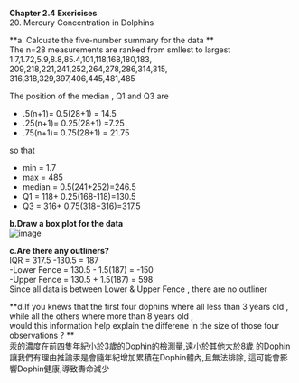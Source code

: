 **Chapter 2.4 Exericises**  
20. Mercury Concentration in Dolphins

**a. Calcuate the five-number summary for the data **   
The n=28 measurements are ranked from smllest to largest   
1.7,1.72,5.9,8.8,85.4,101,118,168,180,183,  
209,218,221,241,252,264,278,286,314,315,  
316,318,329,397,406,445,481,485  

The position of the median , Q1 and Q3 are  
- .5(n+1)= 0.5(28+1) = 14.5  
- .25(n+1)= 0.25(28+1) =7.25  
- .75(n+1)= 0.75(28+1) = 21.75  

so that
- min = 1.7
- max = 485
- median = 0.5(241+252)=246.5
- Q1 = 118+ 0.25(168-118)=130.5
- Q3 = 316+ 0.75(318−316)=317.5

**b.Draw a box plot for the data**  
![image](https://github.com/user-attachments/assets/bbaf9a8f-38fe-4ccc-bfa6-b15fc707f15f)



**c.Are there any outliners?**   
IQR = 317.5 -130.5 = 187  
-Lower Fence = 130.5 - 1.5(187) = -150  
-Upper Fence = 130.5 + 1.5(187) = 598  
Since all data is between Lower & Upper Fence , there are no outliner  

**d.If you knews that the first four dophins where all less than 3 years old ,  
    while all the others where more than 8 years old ,  
    would this information help explain the differene in the size of those four observations ? **  
汞的濃度在前四隻年紀小於3歲的Dophin的檢測量,遠小於其他大於8歲 的Dophin
讓我們有理由推論汞是會隨年紀增加累積在Dophin體內,且無法排除, 這可能會影響Dophin健康,導致夀命減少 
